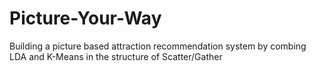 # Picture-Your-Way
Building a picture based attraction recommendation system by combing LDA and K-Means in the structure of Scatter/Gather
